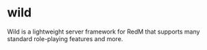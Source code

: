 # wild
Wild is a lightweight server framework for RedM that supports many standard role-playing features and more.  
